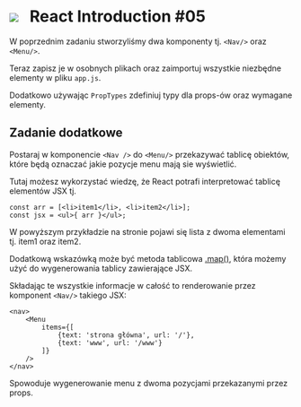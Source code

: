 # [![](../assets/img/logo-readme2.jpg)](https://devmentor.pl) &nbsp; React Introduction #05

W poprzednim zadaniu stworzyliśmy dwa komponenty tj. `<Nav/>` oraz  `<Menu/>`. 

Teraz zapisz je w osobnych plikach oraz zaimportuj wszystkie niezbędne elementy w pliku `app.js`.

Dodatkowo używając `PropTypes` zdefiniuj typy dla props-ów oraz wymagane elementy.

## Zadanie dodatkowe

Postaraj w komponencie `<Nav />` do `<Menu/>` przekazywać tablicę obiektów, które będą oznaczać jakie pozycje menu mają sie wyświetlić.

Tutaj możesz wykorzystać wiedzę, że React potrafi interpretować tablicę elementów JSX tj.
```
const arr = [<li>item1</li>, <li>item2</li>];
const jsx = <ul>{ arr }</ul>;
```
W powyższym przykładzie na stronie pojawi się lista z dwoma elementami tj. item1 oraz item2.

Dodatkową wskazówką może być metoda tablicowa [.map()](https://developer.mozilla.org/pl/docs/Web/JavaScript/Referencje/Obiekty/Array/map), która możemy użyć do wygenerowania tablicy zawierające JSX.

Składając te wszystkie informacje w całość to renderowanie przez komponent `<Nav/>` takiego JSX:
```
<nav>
    <Menu 
        items={[
            {text: 'strona główna', url: '/'}, 
            {text: 'www', url: '/www'}
        ]}
    />
</nav>
```

Spowoduje wygenerowanie menu z dwoma pozycjami przekazanymi przez props.

